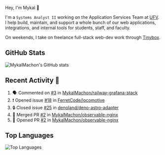 Hey, I'm Mykal 👋

I'm a `Systems Analyst II` working on the Application Services Team at [UFV](https://ufv.ca). 
I help build, maintain, and support a whole bunch of our web applications, integrations, and internal tools for students, staff, and faculty.

On weekends, I take on freelance full-stack web-dev work through [Tinybox](https://tinybox.dev).

## GitHub Stats
![MykalMachon's GitHub stats](https://github-readme-stats.vercel.app/api?username=MykalMachon&show_icons=true&theme=radical)

## Recent Activity 🚀

<!--START_SECTION:activity-->
1. 🗣 Commented on [#3](https://github.com/MykalMachon/railway-grafana-stack/issues/3#issuecomment-2709412517) in [MykalMachon/railway-grafana-stack](https://github.com/MykalMachon/railway-grafana-stack)
2. ❗ Opened issue [#18](https://github.com/FerretCode/locomotive/issues/18) in [FerretCode/locomotive](https://github.com/FerretCode/locomotive)
3. 🔒 Closed issue [#25](https://github.com/denoland/deno-astro-adapter/issues/25) in [denoland/deno-astro-adapter](https://github.com/denoland/deno-astro-adapter)
4. 🎉 Merged PR [#2](https://github.com/MykalMachon/observable-nginx/pull/2) in [MykalMachon/observable-nginx](https://github.com/MykalMachon/observable-nginx)
5. 💪 Opened PR [#2](https://github.com/MykalMachon/observable-nginx/pull/2) in [MykalMachon/observable-nginx](https://github.com/MykalMachon/observable-nginx)
<!--END_SECTION:activity-->

## Top Languages
![Top Languages](https://github-readme-stats.vercel.app/api/top-langs/?username=MykalMachon&layout=compact&theme=radical)
